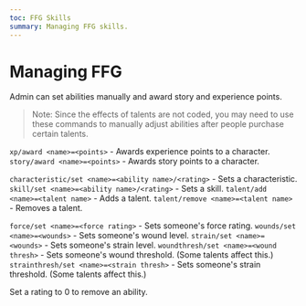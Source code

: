 ```yaml
---
toc: FFG Skills
summary: Managing FFG skills.
---
```


# Managing FFG

Admin can set abilities manually and award story and experience points.

> Note:  Since the effects of talents are not coded, you may need to use these commands to manually adjust abilities after people purchase certain talents.

`xp/award <name>=<points>` - Awards experience points to a character.
`story/award <name>=<points>` - Awards story points to a character.

`characteristic/set <name>=<ability name>/<rating>` - Sets a characteristic.
`skill/set <name>=<ability name>/<rating>` - Sets a skill.
`talent/add <name>=<talent name>` - Adds a talent.
`talent/remove <name>=<talent name>` - Removes a talent.

`force/set <name>=<force rating>` - Sets someone's force rating.
`wounds/set <name>=<wounds>` - Sets someone's wound level.
`strain/set <name>=<wounds>` - Sets someone's strain level.
`woundthresh/set <name>=<wound thresh>` - Sets someone's wound threshold.  (Some talents affect this.)
`strainthresh/set <name>=<strain thresh>` - Sets someone's strain threshold.  (Some talents affect this.)

Set a rating to 0 to remove an ability.